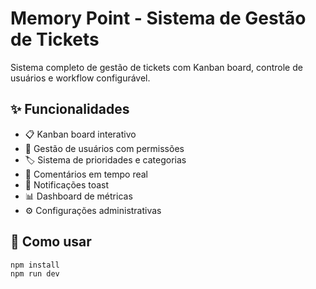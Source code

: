 # Memory Point - Sistema de Gestão de Tickets

Sistema completo de gestão de tickets com Kanban board, controle de usuários e workflow configurável.

## ✨ Funcionalidades

- 📋 Kanban board interativo
- 👥 Gestão de usuários com permissões
- 🏷️ Sistema de prioridades e categorias
- 💬 Comentários em tempo real
- 🔔 Notificações toast
- 📊 Dashboard de métricas
- ⚙️ Configurações administrativas

## 🚀 Como usar

```bash
npm install
npm run dev
